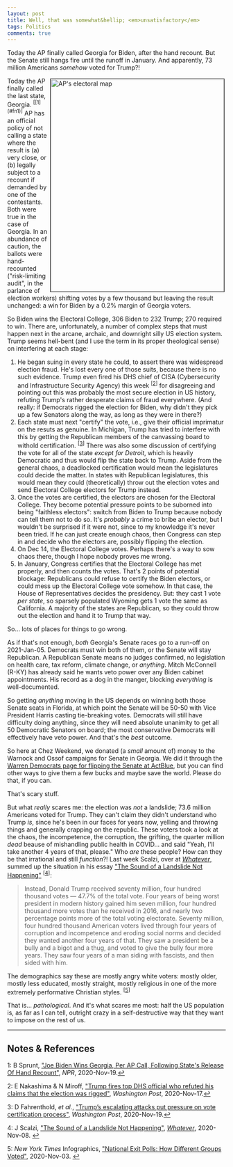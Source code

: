 ```yaml
---
layout: post
title: Well, that was somewhat&hellip; <em>unsatisfactory</em>
tags: Politics
comments: true
---
```


Today the AP finally called Georgia for Biden, after the hand recount.  But the Senate
still hangs fire until the runoff in January.  And apparently, 73 million Americans
_somehow_ voted for Trump?!  

<img src="{{ site.baseurl }}/images/2020-11-19-unsatisfactory-election-ap-map.jpg" width="400" height="489" alt="AP's electoral map" title="AP's electoral map" style="float: right; margin: 3px 3px 3px 3px; border: 1px solid #000000;"/>
Today the AP finally called the last state, Georgia. <sup id="fn1a">[[1](#fn1)]</sup> AP
has an official policy of not calling a state where the result is (a) very close, or (b)
legally subject to a recount if demanded by one of the contestants.  Both were true in the
case of Georgia.  In an abundance of caution, the ballots were hand-recounted
("risk-limiting audit", in the parlance of election workers) shifting votes by a few
thousand but leaving the result unchanged: a win for Biden by a 0.2% margin of Georgia voters.  

So Biden wins the Electoral College, 306 Biden to 232 Trump; 270 required to win.  There
are, unfortunately, a number of complex steps that must happen next in the arcane,
archaic, and downright silly US election system.  Trump seems hell-bent (and I use the
term in its proper theological sense) on interfering at each stage:  
1. He began suing in every state he could, to assert there was widespread election fraud. He's lost every one of those suits, because there is no such evidence.  Trump even fired his DHS chief of CISA (Cybersecurity and Infrastructure Security Agency) this week <sup id="fn2a">[[2](#fn2)]</sup> for disagreeing and pointing out this was probably the most secure election in US history, refuting Trump's rather desperate claims of fraud everywhere.  (And really: if Democrats rigged the election for Biden, why didn't they pick up a few Senators along the way, as long as they were in there?)  
2. Each state must next "certify" the vote, i.e., give their official imprimatur on the resuts as genuine.  In Michigan, Trump has tried to interfere with this by getting the Republican members of the canvassing board to withold certification. <sup id="fn3a">[[3](#fn3)]</sup>  There was also some discussion of certifying the vote for all of the state _except for Detroit_, which is heavily Democratic and thus would flip the state back to Trump.  Aside from the general chaos, a deadlocked certification would mean the legislatures could decide the matter.  In states with Republican legislatures, this would mean they could (theoretically) throw out the election votes and send Electoral College electors for Trump instead.  
3. Once the votes are certified, the electors are chosen for the Electoral College.  They become potential pressure points to be suborned into being "faithless electors": switch from Biden to Trump because nobody can tell them not to do so.  It's _probably_ a crime to bribe an elector, but I wouldn't be surprised if it were not, since to my knowledge it's never been tried.  If he can just create enough chaos, then Congress can step in and decide who the electors are, possibly flipping the election.  
4. On Dec 14, the Electoral College votes.  Perhaps there's a way to sow chaos there, though I hope nobody proves me wrong.
5. In January, Congress certifies that the Electoral College has met properly, and then counts the votes.  That's 2 points of potential blockage: Republicans could refuse to certify the Biden electors, or could mess up the Electoral College vote somehow.  In that case, the House of Representatives decides the presidency.  But: they cast 1 vote _per state_, so sparsely populated Wyoming gets 1 vote the same as California.  A majority of the states are Republican, so they could throw out the election and hand it to Trump that way.  

So&hellip; lots of places for things to go wrong.  

As if that's not enough, _both_ Georgia's Senate races go to a run-off on 2021-Jan-05.  Democrats must win both of them, or the Senate will stay Republican.  A Republican Senate means no judges confirmed, no legislation on health care, tax reform, climate change, or _anything_.  Mitch McConnell (R-KY) has already said he wants veto power over any Biden cabinet appointments.  His record as a dog in the manger, blocking _everything_ is well-documented.  

So getting _anything_ moving in the US depends on winning both those Senate seats in Florida, at which point the Senate will be 50-50 with Vice President Harris casting tie-breaking votes.  Democrats will still have difficulty doing anything, since they will need absolute unanimity to get all 50 Democratic Senators on board; the most conservative Democrats will effectively have veto power.  And that's the _best_ outcome.  

So here at Chez Weekend, we donated (a _small_ amount of) money to the Warnock and Ossof campaigns for Senate in Georgia.  We did it through the [Warren Democrats page for flipping the Senate at ActBlue](https://secure.actblue.com/donate/wd-ew-jo-rw/), but you can find other ways to give them a few bucks and maybe save the world.  Please do that, if you can.  

That's scary stuff.  

But what _really_ scares me: the election was _not_ a landslide; 73.6 million Americans voted for Trump.  They can't claim they didn't understand who Trump _is_, since he's been in our faces for years now, yelling and throwing things and generally crapping on the republic.  These voters took a look at the chaos, the incompetence, the corruption, the grifting, the quarter million _dead_ beause of mishandling public health in COVID&hellip; and said "Yeah, I'll take another 4 years of that, please."  Who _are_ these people?  How can they be that irrational and still _function_?!  Last week Scalzi, over at [_Whatever_](https://whatever.scalzi.com), summed up the situation in his essay ["The Sound of a Landslide Not Happening"](https://whatever.scalzi.com/2020/11/08/the-sound-of-a-landslide-not-happening/) <sup id="fn4a">[[4](#fn4)]</sup>:  
> Instead, Donald Trump received seventy million, four hundred thousand votes — 47.7% of the total vote. Four years of being worst president in modern history gained him seven million, four hundred thousand more votes than he received in 2016, and nearly two percentage points more of the total voting electorate. Seventy million, four hundred thousand American voters lived through four years of corruption and incompetence and eroding social norms and decided they wanted another four years of that. They saw a president be a bully and a bigot and a thug, and voted to give the bully four more years. They saw four years of a man siding with fascists, and then sided with him.  

The demographics say these are mostly angry white voters: mostly older, mostly less educated, mostly straight, mostly religious in one of the more extremely performative Christian styles. <sup id="fn5a">[[5](#fn5)]</sup>  

That is&hellip; _pathological_.  And it's what scares me most: half the US population is, as far as I can tell, outright crazy in a self-destructive way that they want to impose on the rest of us.  

---

## Notes &amp; References  

<a id="fn1">1</a>: B Sprunt, ["Joe Biden Wins Georgia, Per AP Call, Following State's Release Of Hand Recount"](https://www.npr.org/sections/live-updates-2020-election-results/2020/11/19/936647882/georgia-releases-hand-recount-results-affirming-bidens-lead), _NPR_, 2020-Nov-19.[↩](#fn1a)  

<a id="fn2">2</a>: E Nakashima &amp; N Miroff, ["Trump fires top DHS official who refuted his claims that the election was rigged"](https://www.washingtonpost.com/national-security/trump-fires-dhs-election-official/2020/11/17/97d3fa5c-251c-11eb-952e-0c475972cfc0_story.html?itid=lk_inline_manual_39), _Washington Post_, 2020-Nov-17.[↩](#fn2a)  

<a id="fn3">3</a>: D Fahrenthold, _et al._, ["Trump’s escalating attacks put pressure on vote certification process"](https://www.washingtonpost.com/politics/trumps-escalating-attacks-put-pressure-on-vote-certification-process/2020/11/19/42f5fd76-2aa5-11eb-8fa2-06e7cbb145c0_story.html), _Washington Post_, 2020-Nov-19.[↩](#fn3a)  

<a id="fn4">4</a>: J Scalzi, ["The Sound of a Landslide Not Happening"](https://whatever.scalzi.com/2020/11/08/the-sound-of-a-landslide-not-happening/), [_Whatever_](https://whatever.scalzi.com), 2020-Nov-08. [↩](#fn4a)  

<a id="fn5">5</a>: _New York Times_ Infographics, ["National Exit Polls: How Different Groups Voted"](https://www.nytimes.com/interactive/2020/11/03/us/elections/exit-polls-president.html), 2020-Nov-03. [↩](#fn5a)  
